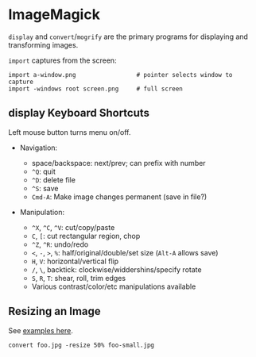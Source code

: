 ImageMagick
===========

`display` and `convert`/`mogrify` are the primary programs for displaying
and transforming images.

`import` captures from the screen:

    import a-window.png                 # pointer selects window to capture
    import -windows root screen.png     # full screen

display Keyboard Shortcuts
--------------------------

Left mouse button turns menu on/off.

- Navigation:
  - space/backspace: next/prev; can prefix with number
  - `^Q`: quit
  - `^D`: delete file
  - `^S`: save
  - `Cmd-A`: Make image changes permanent (save in file?)

- Manipulation:
  - `^X`, `^C`, `^V`: cut/copy/paste
  - `C`, `[`: cut rectangular region, chop
  - `^Z`, `^R`: undo/redo
  - `<`, `-`, `>`, `%`: half/original/double/set size (`Alt-A` allows save)
  - `H`, `V`: horizontal/vertical flip
  - `/`, `\`, backtick:  clockwise/widdershins/specify rotate
  - `S`, `R`, `T`: shear, roll, trim edges
  - Various contrast/color/etc manipulations available


Resizing an Image
-----------------

See [examples here][im-resize].

    convert foo.jpg -resize 50% foo-small.jpg



<!-------------------------------------------------------------------->
[im-resize]: https://www.imagemagick.org/Usage/resize/
